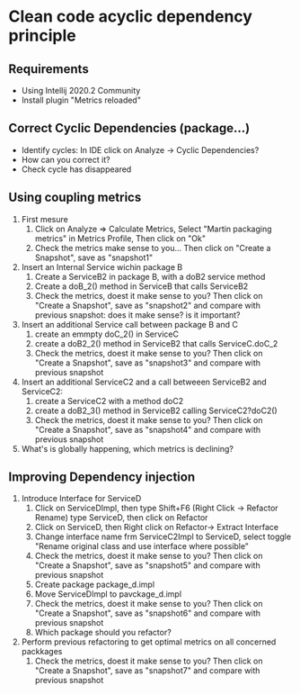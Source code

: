 # Clean code acyclic dependency principle

## Requirements
* Using Intellij 2020.2 Community
* Install plugin "Metrics reloaded"
 
##  Correct Cyclic Dependencies (package...)
* Identify cycles: In IDE click on Analyze -> Cyclic Dependencies?
* How can you correct it?
* Check cycle has disappeared

 ##  Using coupling metrics
1. First mesure
   1. Click on Analyze => Calculate Metrics, Select "Martin packaging metrics" in Metrics Profile, Then click on "Ok"
   1. Check the metrics make sense to you... Then click on "Create a Snapshot", save as "snapshot1"
1. Insert an Internal Service wichin package B
   1. Create a ServiceB2 in package B, with a doB2 service method
   1. Create a doB_2() method in ServiceB that calls ServiceB2 
   1. Check the metrics, doest it make sense to you? Then click on "Create a Snapshot", save as "snapshot2" and compare with previous snapshot:  does it make sense? is it important?
1. Insert an additional Service call between package B and C
   1. create an emmpty doC_2() in ServiceC
   1. create a doB2_2() method in ServiceB2 that calls ServiceC.doC_2
   1. Check the metrics, doest it make sense to you? Then click on "Create a Snapshot", save as "snapshot3" and compare with previous snapshot
1. Insert an additional ServiceC2 and a call betweeen ServiceB2 and ServiceC2:
   1. create a ServiceC2 with a method doC2
   1. create a doB2_3() method in ServiceB2 calling ServiceC2?doC2()
   1. Check the metrics, doest it make sense to you? Then click on "Create a Snapshot", save as "snapshot4" and compare with previous snapshot
1. What's is globally happening, which metrics is declining?
## Improving Dependency injection
1. Introduce Interface for ServiceD
   1. Click on ServiceDImpl, then type Shift+F6 (Right Click -> Refactor Rename) type ServiceD, then click on Refactor
   1. Click on ServiceD, then Right click on Refactor-> Extract Interface
   1. Change interface name frm ServiceC2Impl to ServiceD, select toggle "Rename original class and use interface where possible"
   1. Check the metrics, doest it make sense to you? Then click on "Create a Snapshot", save as "snapshot5" and compare with previous snapshot
   1. Create package package_d.impl
   1. Move ServiceDImpl to pavckage_d.impl
   1. Check the metrics, doest it make sense to you? Then click on "Create a Snapshot", save as "snapshot6" and compare with previous snapshot
   1. Which package should you refactor?
1. Perform previous refactoring to get optimal metrics on all concerned packkages
   1. Check the metrics, doest it make sense to you? Then click on "Create a Snapshot", save as "snapshot7" and compare with previous snapshot
  
  
  

